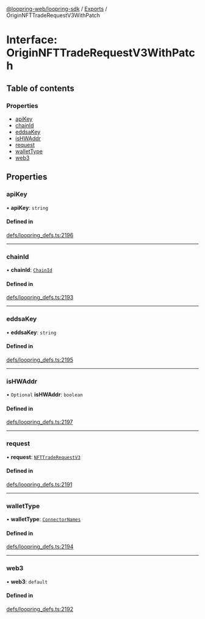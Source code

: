 [@loopring-web/loopring-sdk](../README.md) / [Exports](../modules.md) / OriginNFTTradeRequestV3WithPatch

# Interface: OriginNFTTradeRequestV3WithPatch

## Table of contents

### Properties

- [apiKey](OriginNFTTradeRequestV3WithPatch.md#apikey)
- [chainId](OriginNFTTradeRequestV3WithPatch.md#chainid)
- [eddsaKey](OriginNFTTradeRequestV3WithPatch.md#eddsakey)
- [isHWAddr](OriginNFTTradeRequestV3WithPatch.md#ishwaddr)
- [request](OriginNFTTradeRequestV3WithPatch.md#request)
- [walletType](OriginNFTTradeRequestV3WithPatch.md#wallettype)
- [web3](OriginNFTTradeRequestV3WithPatch.md#web3)

## Properties

### apiKey

• **apiKey**: `string`

#### Defined in

[defs/loopring_defs.ts:2196](https://github.com/Loopring/loopring_sdk/blob/2ea32ee/src/defs/loopring_defs.ts#L2196)

___

### chainId

• **chainId**: [`ChainId`](../enums/ChainId.md)

#### Defined in

[defs/loopring_defs.ts:2193](https://github.com/Loopring/loopring_sdk/blob/2ea32ee/src/defs/loopring_defs.ts#L2193)

___

### eddsaKey

• **eddsaKey**: `string`

#### Defined in

[defs/loopring_defs.ts:2195](https://github.com/Loopring/loopring_sdk/blob/2ea32ee/src/defs/loopring_defs.ts#L2195)

___

### isHWAddr

• `Optional` **isHWAddr**: `boolean`

#### Defined in

[defs/loopring_defs.ts:2197](https://github.com/Loopring/loopring_sdk/blob/2ea32ee/src/defs/loopring_defs.ts#L2197)

___

### request

• **request**: [`NFTTradeRequestV3`](NFTTradeRequestV3.md)

#### Defined in

[defs/loopring_defs.ts:2191](https://github.com/Loopring/loopring_sdk/blob/2ea32ee/src/defs/loopring_defs.ts#L2191)

___

### walletType

• **walletType**: [`ConnectorNames`](../enums/ConnectorNames.md)

#### Defined in

[defs/loopring_defs.ts:2194](https://github.com/Loopring/loopring_sdk/blob/2ea32ee/src/defs/loopring_defs.ts#L2194)

___

### web3

• **web3**: `default`

#### Defined in

[defs/loopring_defs.ts:2192](https://github.com/Loopring/loopring_sdk/blob/2ea32ee/src/defs/loopring_defs.ts#L2192)
